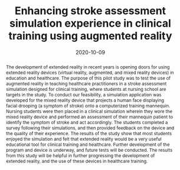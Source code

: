 ---
title: "Enhancing stroke assessment simulation experience in clinical training using augmented reality"
authors:
- admin
- Charles Start
- Hanna Boley
- Vineet R. Kamat
- Carol C. Menassa
- Michelle Aebersold
author_notes: ""
date: "2020-10-09"
doi: ""

# Schedule page publish date (NOT publication's date).
publishDate: "2020-10-13T00:00:00Z"

# Publication type.
# Legend: 0 = Uncategorized; 1 = Conference paper; 2 = Journal article;
# 3 = Preprint / Working Paper; 4 = Report; 5 = Book; 6 = Book section;
# 7 = Thesis; 8 = Patent
publication_types: ["2"]

# Publication name and optional abbreviated publication name.
publication: "*Virtual Reality*"
publication_short: ""

abstract: The development of extended reality in recent years is opening doors for using extended reality devices (virtual reality, augmented, and mixed reality devices) in education and healthcare. The purpose of this pilot study was to test the use of augmented reality in teaching healthcare practitioners in a stroke assessment simulation designed for clinical training, where students at nursing school are targets in the study. To conduct our feasibility, a simulation application was developed for the mixed reality device that projects a human face displaying facial drooping (a symptom of stroke) onto a computerized training mannequin. Nursing students were then placed in a clinical simulation wherein they wore the mixed reality device and performed an assessment of their mannequin patient to identify the symptom of stroke and act accordingly. The students completed a survey following their simulations, and then provided feedback on the device and the quality of their experience. The results of the study show that most students enjoyed the simulation and felt that extended reality would be a very useful educational tool for clinical training and healthcare. Further development of the program and device is underway, and future tests will be conducted. The results from this study will be helpful in further progressing the development of extended reality, and the use of these devices in healthcare training.

# Summary. An optional shortened abstract.
summary: ""

tags:
# - Source Themes
featured: false

# links:
# - name: ""
#   url: ""
url_pdf: https://doi.org/10.1007/s10055-020-00475-1
url_code: ''
url_dataset: ''
url_poster: ''
url_project: ''
url_slides: ''
url_source: ''
url_video: ''

# Featured image
# To use, add an image named `featured.jpg/png` to your page's folder. 
image:
  caption: ''
  focal_point: ""
  preview_only: false

# Associated Projects (optional).
#   Associate this publication with one or more of your projects.
#   Simply enter your project's folder or file name without extension.
#   E.g. `internal-project` references `content/project/internal-project/index.md`.
#   Otherwise, set `projects: []`.
projects: []

# Slides (optional).
#   Associate this publication with Markdown slides.
#   Simply enter your slide deck's filename without extension.
#   E.g. `slides: "example"` references `content/slides/example/index.md`.
#   Otherwise, set `slides: ""`.
slides: ""
---